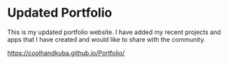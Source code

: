 # Updated Portfolio

This is my updated portfolio website. I have added my recent projects and apps that I have created and would like to share with the community. 

https://coolhandkuba.github.io/Portfolio/



